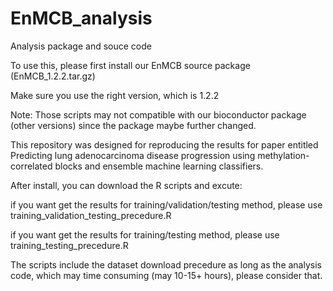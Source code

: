 # EnMCB_analysis
Analysis package and souce code

To use this, please first install our EnMCB source package (EnMCB_1.2.2.tar.gz)

Make sure you use the right version, which is 1.2.2

Note: Those scripts may not compatible with our bioconductor package (other versions) since the package maybe further changed.

This repository was designed for reproducing the results for paper entitled Predicting lung adenocarcinoma disease progression using methylation-correlated blocks and ensemble machine learning classifiers.

After install, you can download the R scripts and excute:

if you want get the results for training/validation/testing method, please use training_validation_testing_precedure.R

if you want get the results for training/testing method, please use training_testing_precedure.R

The scripts include the dataset download precedure as long as the analysis code, which may time consuming (may 10-15+ hours), please consider that.

